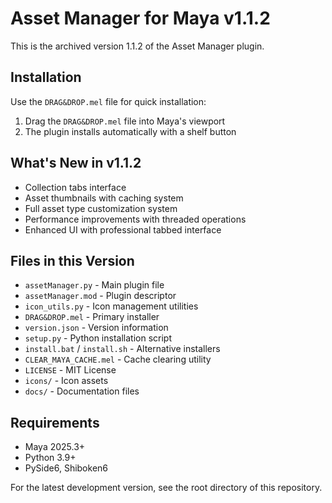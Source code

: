 # Asset Manager for Maya v1.1.2

This is the archived version 1.1.2 of the Asset Manager plugin.

## Installation

Use the `DRAG&DROP.mel` file for quick installation:

1. Drag the `DRAG&DROP.mel` file into Maya's viewport
2. The plugin installs automatically with a shelf button

## What's New in v1.1.2

- Collection tabs interface
- Asset thumbnails with caching system
- Full asset type customization system
- Performance improvements with threaded operations
- Enhanced UI with professional tabbed interface

## Files in this Version

- `assetManager.py` - Main plugin file
- `assetManager.mod` - Plugin descriptor
- `icon_utils.py` - Icon management utilities
- `DRAG&DROP.mel` - Primary installer
- `version.json` - Version information
- `setup.py` - Python installation script
- `install.bat` / `install.sh` - Alternative installers
- `CLEAR_MAYA_CACHE.mel` - Cache clearing utility
- `LICENSE` - MIT License
- `icons/` - Icon assets
- `docs/` - Documentation files

## Requirements

- Maya 2025.3+
- Python 3.9+
- PySide6, Shiboken6

For the latest development version, see the root directory of this repository.
